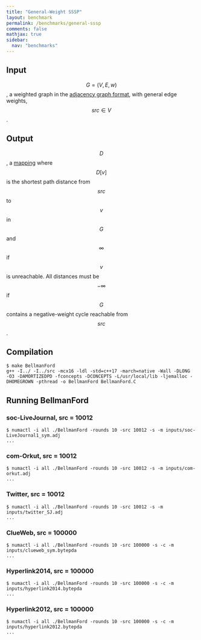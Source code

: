 ```yaml
---
title: "General-Weight SSSP"
layout: benchmark
permalink: /benchmarks/general-sssp
comments: false
mathjax: true
sidebar:
  nav: "benchmarks"
---
```


## Input
$$G=(V, E, w)$$, a weighted graph in the [adjacency graph
format](/benchmarks/formats/), with general edge weights, $$src \in
V$$.

## Output
$$D$$, a [mapping](/benchmarks/definitions/) where $$D[v]$$ is the
shortest path distance from $$src$$ to $$v$$ in $$G$$ and $$\infty$$ if
$$v$$ is unreachable. All distances must be $$−\infty$$ if $$G$$
contains a negative-weight cycle reachable from $$src$$.

## Compilation
```
$ make BellmanFord
g++ -I../ -I../src -mcx16 -ldl -std=c++17 -march=native -Wall -DLONG  -O3 -DAMORTIZEDPD -fconcepts -DCONCEPTS -L/usr/local/lib -ljemalloc -DHOMEGROWN -pthread -o BellmanFord BellmanFord.C
```

## Running BellmanFord

### soc-LiveJournal, src = 10012
```
$ numactl -i all ./BellmanFord -rounds 10 -src 10012 -s -m inputs/soc-LiveJournal1_sym.adj
...
```

### com-Orkut, src = 10012
```
$ numactl -i all ./BellmanFord -rounds 10 -src 10012 -s -m inputs/com-orkut.adj
...
```

### Twitter, src = 10012
```
$ numactl -i all ./BellmanFord -rounds 10 -src 10012 -s -m inputs/twitter_SJ.adj
...
```

### ClueWeb, src = 100000
```
$ numactl -i all ./BellmanFord -rounds 10 -src 100000 -s -c -m inputs/clueweb_sym.bytepda
...
```

### Hyperlink2014, src = 100000
```
$ numactl -i all ./BellmanFord -rounds 10 -src 100000 -s -c -m inputs/hyperlink2014.bytepda
...
```

### Hyperlink2012, src = 100000
```
$ numactl -i all ./BellmanFord -rounds 10 -src 100000 -s -c -m inputs/hyperlink2012.bytepda
...
```
